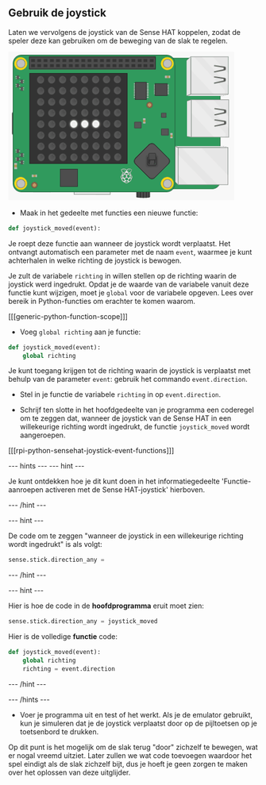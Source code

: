 ## Gebruik de joystick

Laten we vervolgens de joystick van de Sense HAT koppelen, zodat de speler deze kan gebruiken om de beweging van de slak te regelen.

![Naaktslak verplaatsen](images/moving-slug.gif)

+ Maak in het gedeelte met functies een nieuwe functie:

```python
def joystick_moved(event):
```

Je roept deze functie aan wanneer de joystick wordt verplaatst. Het ontvangt automatisch een parameter met de naam `event`, waarmee je kunt achterhalen in welke richting de joystick is bewogen.

Je zult de variabele `richting` in willen stellen op de richting waarin de joystick werd ingedrukt. Opdat je de waarde van de variabele vanuit deze functie kunt wijzigen, moet je `global` voor de variabele opgeven. Lees over bereik in Python-functies om erachter te komen waarom.

[[[generic-python-function-scope]]]

+ Voeg `global richting` aan je functie:

```python
def joystick_moved(event):
    global richting
```

Je kunt toegang krijgen tot de richting waarin de joystick is verplaatst met behulp van de parameter `event`: gebruik het commando `event.direction`.

+ Stel in je functie de variabele `richting` in op `event.direction`.

+ Schrijf ten slotte in het hoofdgedeelte van je programma een coderegel om te zeggen dat, wanneer de joystick van de Sense HAT in een willekeurige richting wordt ingedrukt, de functie `joystick_moved` wordt aangeroepen.

[[[rpi-python-sensehat-joystick-event-functions]]]

--- hints --- --- hint ---

Je kunt ontdekken hoe je dit kunt doen in het informatiegedeelte 'Functie-aanroepen activeren met de Sense HAT-joystick' hierboven.

--- /hint ---

--- hint ---

De code om te zeggen "wanneer de joystick in een willekeurige richting wordt ingedrukt" is als volgt:

```python
sense.stick.direction_any =
```

--- /hint ---

--- hint ---

Hier is hoe de code in de **hoofdprogramma** eruit moet zien:

```python
sense.stick.direction_any = joystick_moved
```

Hier is de volledige **functie** code:
```python
def joystick_moved(event):
    global richting
    richting = event.direction
```

--- /hint ---

--- /hints ---

+ Voer je programma uit en test of het werkt. Als je de emulator gebruikt, kun je simuleren dat je de joystick verplaatst door op de pijltoetsen op je toetsenbord te drukken.

Op dit punt is het mogelijk om de slak terug "door" zichzelf te bewegen, wat er nogal vreemd uitziet. Later zullen we wat code toevoegen waardoor het spel eindigt als de slak zichzelf bijt, dus je hoeft je geen zorgen te maken over het oplossen van deze uitglijder.
